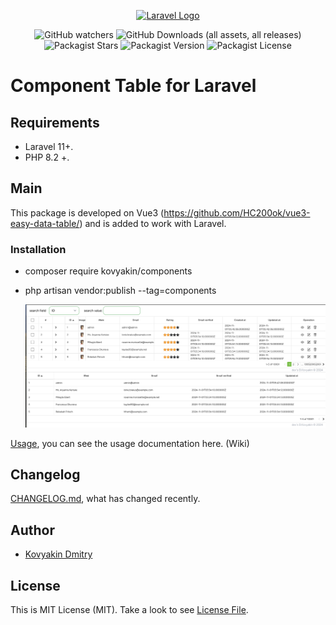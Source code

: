 

<p align="center"><a href="https://laravel.com" target="_blank"><img src="https://raw.githubusercontent.com/laravel/art/master/logo-lockup/5%20SVG/2%20CMYK/1%20Full%20Color/laravel-logolockup-cmyk-red.svg" width="400" alt="Laravel Logo"></a></p>

<p align="center">

<div style="text-align: center;">

![GitHub watchers](https://img.shields.io/github/watchers/kovyakin/components)
![GitHub Downloads (all assets, all releases)](https://img.shields.io/github/downloads/kovyakin/components)
![Packagist Stars](https://img.shields.io/packagist/stars/kovyakin/components)
![Packagist Version](https://img.shields.io/packagist/v/kovyakin/components)
![Packagist License](https://img.shields.io/packagist/l/kovyakin/components)

</div>

# Component Table for Laravel

## Requirements
- Laravel 11+.
- PHP 8.2 +.

## Main
This package is developed on Vue3 (https://github.com/HC200ok/vue3-easy-data-table/)
and is added to work with Laravel.

### Installation

- composer require kovyakin/components

- php artisan vendor:publish --tag=components

  <img src="https://github.com/kovyakin/components/blob/master/docs/images/1.png" alt="image">

[Usage](https://github.com/kovyakin/components/wiki), you can see the usage documentation here. (Wiki)

## Changelog

[CHANGELOG.md](CHANGELOG.md), what has changed recently.

## Author

- [Kovyakin Dmitry](https://github.com/kovyakin)

## License

This is MIT License (MIT). Take a look to see [License File](LICENSE.md).